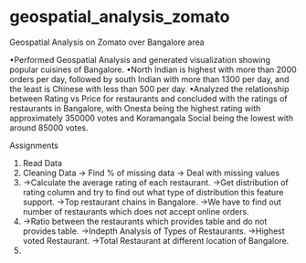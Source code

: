 # geospatial_analysis_zomato
Geospatial Analysis on Zomato over Bangalore area

•Performed Geospatial Analysis and generated visualization showing popular cuisines of Bangalore.
•North Indian is highest with more than 2000 orders per day, followed by south Indian with more than 1300 per day, and the least is Chinese with less than 500 per day.
•Analyzed the relationship between Rating vs Price for restaurants and concluded with the ratings of restaurants in Bangalore, with Onesta being the highest rating with approximately 350000 votes and Koramangala Social being the lowest with around 85000 votes.

Assignments
1. Read Data
2. Cleaning Data
   -> Find % of missing data
   -> Deal with missing values
3. 
   ->Calculate the average rating of each restaurant.
   ->Get distribution of rating column and try to find out what type of distribution this feature support.
   ->Top restaurant chains in Bangalore.
   ->We have to find out number of restaurants which does not accept online orders.
4.
   ->Ratio between the restaurants which provides table and do not provides table.
   ->Indepth Analysis of Types of Restaurants.
   ->Highest voted Restaurant.
   ->Total Restaurant at different location of Bangalore.
5.
